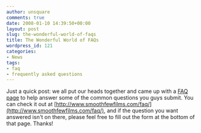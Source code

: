 ```yaml
---
author: unsquare
comments: true
date: 2008-01-10 14:39:50+00:00
layout: post
slug: the-wonderful-world-of-faqs
title: The Wonderful World of FAQs
wordpress_id: 121
categories:
- News
tags:
- faq
- frequently asked questions
---
```


Just a quick post: we all put our heads together and came up with a [FAQ page](http://www.smoothfewfilms.com/faq/) to help answer some of the common questions you guys submit. You can check it out at [http://www.smoothfewfilms.com/faq/](http://www.smoothfewfilms.com/faq/), and if the question you want answered isn't on there, please feel free to fill out the form at the bottom of that page. Thanks!
